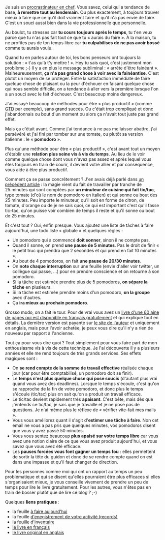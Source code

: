 <!-- 
.. title: Comment une tomate m'a rendu plus productif
.. slug: comment-une-tomate-ma-rendu-plus-productif
.. date: 2015-09-04 15:39:19+02:00
.. tags: Développement personnel, Productivité
.. category: 
.. link: 
.. description: 
.. type: text
-->

Je suis un [procrastinateur en chef](https://fr.wikipedia.org/wiki/Procrastination). Vous savez, celui qui a tendance de base, __à remettre tout au lendemain__. Ou plus exactement, à toujours trouver mieux à faire que ce qu'il doit vraiment faire et qu'il n'a pas envie de faire. C'est un souci aussi bien dans la vie professionnelle que personnelle. 

Au boulot, tu stresses car __tu cours toujours après le temps__, tu t'en veux parce que tu n'as pas fait tout ce que tu « aurais du faire ». À la maison, tu ne profites pas de ton temps libre car __tu culpabilises de ne pas avoir bossé__ comme tu aurais voulu.

Quand tu en parles autour de toi, les bons penseurs ont toujours la solution : « t'as qu'à t'y mettre ! ». Hey tu sais quoi, c'est justement mon problème ;-) Il y a en plus le message subliminal : « arrête d'être fainéant ». Malheureusement, __ça n'a pas grand chose à voir avec la fainéantise__. C'est plutôt un moyen de se protéger. Entre la satisfaction immédiate de faire quelque chose de plaisant ou la peur d'échouer en faisant quelque chose qui nous semble difficile, on a tendance à aller vers la première lorsque l'on a un souci avec le fait d'échouer. C'est beaucoup moins dangereux.

J'ai essayé beaucoup de méthodes pour être « plus productif » (comme [GTD](https://fr.wikipedia.org/wiki/Getting_Things_Done) par exemple), sans grand succès. Ou c'était trop compliqué et donc j'abandonnais ou bout d'un moment ou alors ça n'avait tout juste pas grand effet.

Mais ça c'était avant. Comme j'ai tendance à ne pas me laisser abattre, j'ai persévéré et j'ai fini par tomber sur une tomate, ou plutôt sa version italienne : le « __pomodoro__ ».

Plus qu'une méthode pour être « plus productif », c'est avant tout un moyen d'établir une __relation plus seine vis à vis du temps__. Au lieu de le voir comme quelque chose dont vous n'avez pas assez et après lequel vous êtes toujours en train de courir, il devient votre allier et par conséquence, vous aide à être plus productif.

Comment ça se passe concrêtement ? J'en avais déjà parlé dans [un précédent article](/blog/travailler-par-tranches-de-25-minutes/) : la magie vient du fait de travailler par tranche de 25 minutes qui sont comptées par __un minuteur de cuisine qui fait tic/tac__, type tomate (d'où le nom de pomodoro en italien) et qui sonne ou bout des 25 minutes. Peu importe le minuteur, qu'il soit en forme de citron, de tomate, d'orange ou de je ne sais quoi, ce qui est important c'est qu'il fasse tic-tac, qu'on puisse voir combien de temps il reste et qu'il sonne ou bout de 25 minutes.

Et c'est tout ? Oui, enfin presque. Vous ajoutez une liste de tâches à faire aujourd'hui, une todo liste « globale » et quelques règles :

- Un pomodoro qui a commencé __doit sonner__, sinon il ne compte pas.
- Quand il sonne, on prend __une pause de 5 minutes__. Pas le droit de finir « le petit truc qui prendra que 2 secondes et qui prend en fait 10 minutes ».
- Au bout de 4 pomodoros, on fait __une pause de 20/30 minutes__.
- On __note chaque interruption__ sur une feuille (envie d'aller voir twitter, un collègue qui passe, …) pour en prendre conscience et on retourne à son pomodoro.
- Si la tâche est estimée prendre plus de 5 pomodoros, __on sépare la tâche__ en plusieurs.
- Si la tâche est estimée prendre moins d'un pomodoro, __on la groupe__ avec d'autres.
- Ça __ira mieux au prochain pomodoro__.

Grosso modo, on a fait le tour. Pour de vrai vous avez un [livre d'une 60 aine de pages qui est disponible en français gratuitement](http://data.jousse.org/pomodoro/TechniquePomodoro.pdf) et qui explique tout en détails. La dernière version est payante sur [le site de l'auteur](http://pomodorotechnique.com/) et uniquement en anglais, mais pour l'avoir achetée, je peux vous dire qu'il n'y a rien de nouveau par rapport à l'ancienne.

Tout ça pour vous dire quoi ? Tout simplement pour vous faire part de mon enthousiasme vis à vis de cette technique. Je l'ai découverte il y a plusieurs années et elle me rend toujours de très grands services. Ses effets magiques sont :

- On __se rend compte de la somme de travail effective__ réalisée chaque jour (car pour être comptabilisé, un pomodoro doit se finir).
- Le __temps n'est plus quelque chose qui pose soucis__ (d'autant plus vrai quand vous avez des deadlines). Lorsque le temps s'écoule, c'est qu'on se rapproche de la fin de votre pomodoro, et donc plus le temps s'écoule (tic/tac) plus on sait qu'on a produit un travail efficace.
- Le tic/tac devient rapidement très __apaisant__. C'est bête, mais dès que j'entends ce tic/tac, je sais que je travaille et je ne pose pas de questions. Je n'ai même plus le réflexe de « vérifier vite-fait mes mails ».
- Vous vous améliorez quant il s'agit d'__estimer une tâche à faire__. Non cet email ne vous a pas pris que quelques minutes, vos pomodoros disent que vous y avez passé 50 minutes.
- Vous vous sentez beaucoup __plus apaisé sur votre temps libre__ car vous avez une notion claire de ce que vous avez produit aujourd'hui, et vous savez que vous avez été efficace.
- Les __pauses forcées vous font gagner un temps fou__ : elles permettent de sortir la tête du guidon et donc de se rendre compte quand on est dans une impasse et qu'il faut changer de direction.

Pour les personnes comme moi qui ont un rapport au temps un peu problématique et qui se disent qu'elles pourraient être plus efficaces si elles s'organisaient mieux, je vous conseille vivement de prendre un peu de temps pour lire le livre gratuitement. Pour les autres, vous n'êtes pas en train de bosser plutôt que de lire ce blog ? ;-)

Quelques __liens pratiques__ :

- la feuille [à faire aujourd'hui](http://data.jousse.org/pomodoro/pomodoro-todotoday-A4.pdf)
- la feuille [d'enegistrement de votre activité (records)](http://data.jousse.org/pomodoro/pomodoro-records-A4.pdf)
- la feuille [d'inventaire](http://data.jousse.org/pomodoro/pomodoro-inventory-A4.pdf)
- [le livre en français](http://data.jousse.org/pomodoro/TechniquePomodoro.pdf)
- [le livre original en anglais](http://data.jousse.org/pomodoro/ThePomodoroTechnique_v1-3.pdf)
